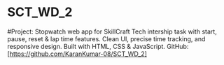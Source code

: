 # SCT_WD_2
#Project: Stopwatch web app for SkillCraft Tech intership task  with start, pause, reset &amp; lap time features. Clean UI, precise time tracking, and responsive design. Built with HTML, CSS &amp; JavaScript.  GitHub: [https://github.com/KaranKumar-08/SCT_WD_2]
